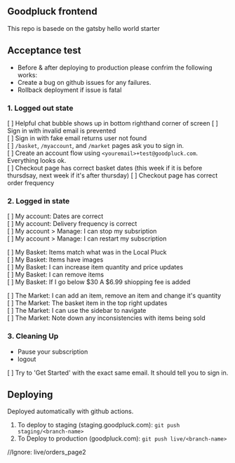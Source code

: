 ## Goodpluck frontend

This repo is basede on the gatsby hello world starter

## Acceptance test

- Before & after deploying to production please confrim the following works:
- Create a bug on github issues for any failures.
- Rollback deployment if issue is fatal

### 1. Logged out state

[ ] Helpful chat bubble shows up in bottom righthand corner of screen
[ ] Sign in with invalid email is prevented  
[ ] Sign in with fake email returns user not found  
[ ] `/basket`, `/myaccount`, and `/market` pages ask you to sign in.  
[ ] Create an account flow using `<youremail>+test@goodpluck.com`. Everything looks ok.  
[ ] Checkout page has correct basket dates (this week if it is before thursdsay, next week if it's after thursday)
[ ] Checkout page has correct order frequency

### 2. Logged in state

[ ] My account: Dates are correct  
[ ] My account: Delivery frequency is correct  
[ ] My account > Manage: I can stop my subsription  
[ ] My account > Manage: I can restart my subscription

[ ] My Basket: Items match what was in the Local Pluck  
[ ] My Basket: Items have images  
[ ] My Basket: I can increase item quantity and price updates  
[ ] My Basket: I can remove items  
[ ] My Basket: If I go below $30 A $6.99 shiopping fee is added

[ ] The Market: I can add an item, remove an item and change it's quantity  
[ ] The Market: The basket item in the top right updates  
[ ] The Market: I can use the sidebar to navigate  
[ ] The Market: Note down any inconsistencies with items being sold

### 3. Cleaning Up

- Pause your subscription
- logout

[ ] Try to 'Get Started' with the exact same email. It should tell you to sign in.

## Deploying

Deployed automatically with github actions.

1. To deploy to staging (staging.goodpluck.com): `git push staging/<branch-name>`
2. To Deploy to production (goodpluck.com): `git push live/<branch-name>`

//Ignore: live/orders_page2
